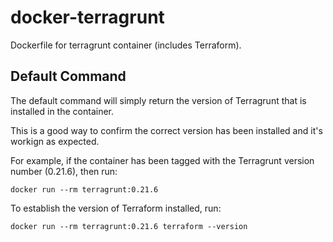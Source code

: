 # docker-terragrunt
Dockerfile for terragrunt container (includes Terraform).


## Default Command
The default command will simply return the version of Terragrunt that is installed in the container. 

This is a good way to confirm the correct version has been installed and it's workign as expected.

For example, if the container has been tagged with the Terragrunt version number (0.21.6), then run:

```
docker run --rm terragrunt:0.21.6 
```

To establish the version of Terraform installed, run:

```
docker run --rm terragrunt:0.21.6 terraform --version
```

